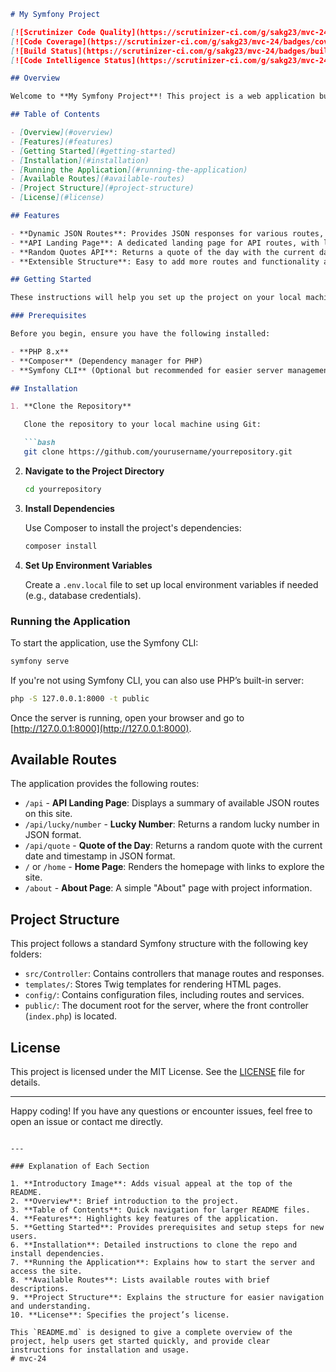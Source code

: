 ```markdown
# My Symfony Project

[![Scrutinizer Code Quality](https://scrutinizer-ci.com/g/sakg23/mvc-24/badges/quality-score.png?b=main)](https://scrutinizer-ci.com/g/sakg23/mvc-24/?branch=main)
[![Code Coverage](https://scrutinizer-ci.com/g/sakg23/mvc-24/badges/coverage.png?b=main)](https://scrutinizer-ci.com/g/sakg23/mvc-24/?branch=main)
[![Build Status](https://scrutinizer-ci.com/g/sakg23/mvc-24/badges/build.png?b=main)](https://scrutinizer-ci.com/g/sakg23/mvc-24/?branch=main)
[![Code Intelligence Status](https://scrutinizer-ci.com/g/sakg23/mvc-24/badges/code-intelligence.svg?b=main)](https://scrutinizer-ci.com/g/sakg23/mvc-24/?branch=main)

## Overview

Welcome to **My Symfony Project**! This project is a web application built with Symfony, showcasing various routes, JSON responses, and a structured API landing page. It demonstrates Symfony's powerful routing, controller, and response features to create a flexible and responsive application.

## Table of Contents

- [Overview](#overview)
- [Features](#features)
- [Getting Started](#getting-started)
- [Installation](#installation)
- [Running the Application](#running-the-application)
- [Available Routes](#available-routes)
- [Project Structure](#project-structure)
- [License](#license)

## Features

- **Dynamic JSON Routes**: Provides JSON responses for various routes, including random numbers and quotes.
- **API Landing Page**: A dedicated landing page for API routes, with links and descriptions of available endpoints.
- **Random Quotes API**: Returns a quote of the day with the current date and timestamp.
- **Extensible Structure**: Easy to add more routes and functionality as needed.

## Getting Started

These instructions will help you set up the project on your local machine for development and testing.

### Prerequisites

Before you begin, ensure you have the following installed:

- **PHP 8.x**
- **Composer** (Dependency manager for PHP)
- **Symfony CLI** (Optional but recommended for easier server management)

## Installation

1. **Clone the Repository**

   Clone the repository to your local machine using Git:

   ```bash
   git clone https://github.com/yourusername/yourrepository.git
   ```

2. **Navigate to the Project Directory**

   ```bash
   cd yourrepository
   ```

3. **Install Dependencies**

   Use Composer to install the project's dependencies:

   ```bash
   composer install
   ```

4. **Set Up Environment Variables**

   Create a `.env.local` file to set up local environment variables if needed (e.g., database credentials).

### Running the Application

To start the application, use the Symfony CLI:

```bash
symfony serve
```

If you're not using Symfony CLI, you can also use PHP’s built-in server:

```bash
php -S 127.0.0.1:8000 -t public
```

Once the server is running, open your browser and go to [http://127.0.0.1:8000](http://127.0.0.1:8000).

## Available Routes

The application provides the following routes:

- `/api` - **API Landing Page**: Displays a summary of available JSON routes on this site.
- `/api/lucky/number` - **Lucky Number**: Returns a random lucky number in JSON format.
- `/api/quote` - **Quote of the Day**: Returns a random quote with the current date and timestamp in JSON format.
- `/` or `/home` - **Home Page**: Renders the homepage with links to explore the site.
- `/about` - **About Page**: A simple "About" page with project information.

## Project Structure

This project follows a standard Symfony structure with the following key folders:

- `src/Controller`: Contains controllers that manage routes and responses.
- `templates/`: Stores Twig templates for rendering HTML pages.
- `config/`: Contains configuration files, including routes and services.
- `public/`: The document root for the server, where the front controller (`index.php`) is located.

## License

This project is licensed under the MIT License. See the [LICENSE](LICENSE) file for details.

---

Happy coding! If you have any questions or encounter issues, feel free to open an issue or contact me directly.
```

---

### Explanation of Each Section

1. **Introductory Image**: Adds visual appeal at the top of the README.
2. **Overview**: Brief introduction to the project.
3. **Table of Contents**: Quick navigation for larger README files.
4. **Features**: Highlights key features of the application.
5. **Getting Started**: Provides prerequisites and setup steps for new users.
6. **Installation**: Detailed instructions to clone the repo and install dependencies.
7. **Running the Application**: Explains how to start the server and access the site.
8. **Available Routes**: Lists available routes with brief descriptions.
9. **Project Structure**: Explains the structure for easier navigation and understanding.
10. **License**: Specifies the project’s license.

This `README.md` is designed to give a complete overview of the project, help users get started quickly, and provide clear instructions for installation and usage.
# mvc-24
